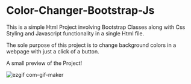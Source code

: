 # Color-Changer-Bootstrap-Js

This is a simple Html Project involving Bootstrap Classes along with Css Styling and Javascript functionality in a single Html file.

The sole purpose of this project is to change background colors in a webpage with just a click of a button.

A small preview of the Project!

![ezgif com-gif-maker](https://github.com/nandiarideep/Color-Changer-Bootstrap-Js/assets/125820148/a5ffef47-cd21-40de-b77a-970fd38cbfa9)
